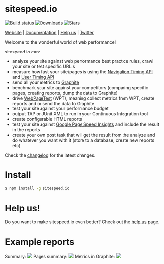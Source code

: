 # sitespeed.io

[![Build status][travis-image]][travis-url]
[![Downloads][downloads-image]][downloads-url]
[![Stars][stars-image]][stars-url]

[Website](http://www.sitespeed.io) | [Documentation](http://www.sitespeed.io/documentation/) | [Help us](https://github.com/sitespeedio/sitespeed.io/blob/master/HELP.md) | [Twitter](https://twitter.com/SiteSpeedio)

Welcome to the wonderful world of web performance!

sitespeed.io can:
* analyze your site against web performance best practice rules, crawl your site or test specific URL:s
* measure how fast your site/pages is using the [Navigation Timing API](http://www.w3.org/TR/navigation-timing/) and [User Timing API](http://www.w3.org/TR/user-timing/)
* send all your metrics to [Graphite](graphite.wikidot.com)
* benchmark your site against your competitors (comparing specific pages, creating reports, dump the data to Graphite)
* drive [WebPageTest](www.webpagetest.org) (WPT), meaning collect metrics from WPT, create reports and or
send the data to Graphite
* test your site against your performance budget
* output TAP or JUnit XML to run in your Continuous Integration tool
* create configurable HTML reports
* test your site against [Google Page Speed Insights](https://developers.google.com/speed/pagespeed/insights/) and include the result in the reports
* create your own post task that will get the result from the analyze and do whatever you want with it (store to a database, create new reports etc)

Check the [changelog](CHANGELOG.md) for the latest changes.

Install
=============
```bash
$ npm install -g sitespeed.io
```

Help us!
=============
Do you want to make sitespeed.io even better? Check out the [help us](HELP.md) page.

Example reports
=============
Summary:
<img src="https://raw.githubusercontent.com/sitespeedio/sitespeed.io/master/doc/3.0-summary2.png">
Pages summary:
<img src="https://raw.githubusercontent.com/sitespeedio/sitespeed.io/master/doc/3.0-pages.png">
Metrics in Graphite:
<img src="https://raw.githubusercontent.com/sitespeedio/sitespeed.io/master/doc/3.0-grafana-timing-metrics.png">

[travis-image]: https://img.shields.io/travis/sitespeedio/sitespeed.io.svg?style=flat-square
[travis-url]: https://travis-ci.org/sitespeedio/sitespeed.io
[stars-url]: https://github.com/sitespeedio/sitespeed.io/stargazers
[stars-image]: https://img.shields.io/github/stars/sitespeedio/sitespeed.io.svg?style=flat-square
[downloads-image]: http://img.shields.io/npm/dm/sitespeed.io.svg?style=flat-square
[downloads-url]: https://npmjs.org/package/sitespeed.io
